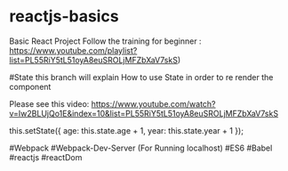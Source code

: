 # reactjs-basics
Basic React Project Follow the training for beginner : https://www.youtube.com/playlist?list=PL55RiY5tL51oyA8euSROLjMFZbXaV7skS)

#State this branch will explain How to use State in order to re render the component

Please see this video: https://www.youtube.com/watch?v=Iw2BLUjQo1E&index=10&list=PL55RiY5tL51oyA8euSROLjMFZbXaV7skS

this.setState({
  age: this.state.age + 1,
  year: this.state.year + 1
});


#Webpack
#Webpack-Dev-Server (For Running localhost)
#ES6
#Babel
#reactjs
#reactDom
